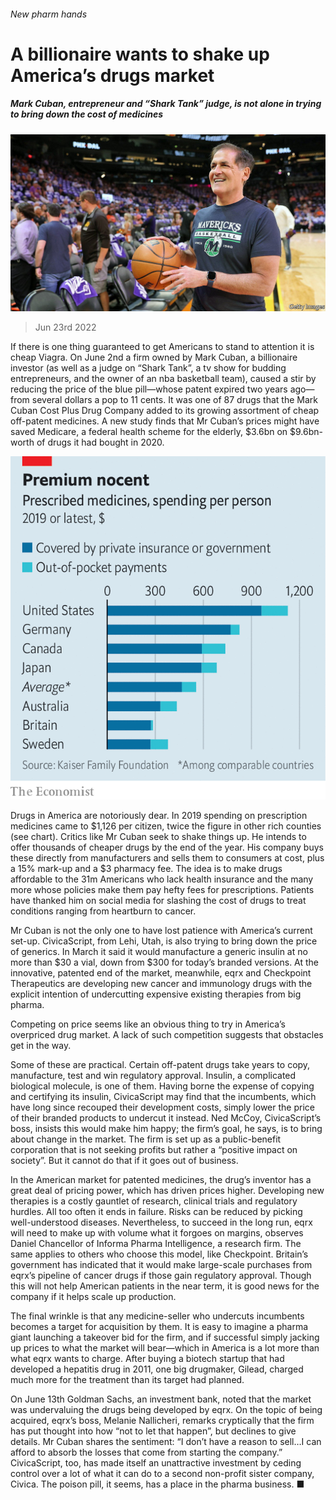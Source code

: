 ###### New pharm hands

# A billionaire wants to shake up America’s drugs market 

##### Mark Cuban, entrepreneur and “Shark Tank” judge, is not alone in trying to bring down the cost of medicines 

![image](images/20220625_WBP503.jpg) 

> Jun 23rd 2022 

If there is one thing guaranteed to get Americans to stand to attention it is cheap Viagra. On June 2nd a firm owned by Mark Cuban, a billionaire investor (as well as a judge on “Shark Tank”, a tv show for budding entrepreneurs, and the owner of an nba basketball team), caused a stir by reducing the price of the blue pill—whose patent expired two years ago—from several dollars a pop to 11 cents. It was one of 87 drugs that the Mark Cuban Cost Plus Drug Company added to its growing assortment of cheap off-patent medicines. A new study finds that Mr Cuban’s prices might have saved Medicare, a federal health scheme for the elderly, $3.6bn on $9.6bn-worth of drugs it had bought in 2020. 

![image](images/20220625_WBC836.png) 


Drugs in America are notoriously dear. In 2019 spending on prescription medicines came to $1,126 per citizen, twice the figure in other rich counties (see chart). Critics like Mr Cuban seek to shake things up. He intends to offer thousands of cheaper drugs by the end of the year. His company buys these directly from manufacturers and sells them to consumers at cost, plus a 15% mark-up and a $3 pharmacy fee. The idea is to make drugs affordable to the 31m Americans who lack health insurance and the many more whose policies make them pay hefty fees for prescriptions. Patients have thanked him on social media for slashing the cost of drugs to treat conditions ranging from heartburn to cancer. 

Mr Cuban is not the only one to have lost patience with America’s current set-up. CivicaScript, from Lehi, Utah, is also trying to bring down the price of generics. In March it said it would manufacture a generic insulin at no more than $30 a vial, down from $300 for today’s branded versions. At the innovative, patented end of the market, meanwhile, eqrx and Checkpoint Therapeutics are developing new cancer and immunology drugs with the explicit intention of undercutting expensive existing therapies from big pharma.

Competing on price seems like an obvious thing to try in America’s overpriced drug market. A lack of such competition suggests that obstacles get in the way. 

Some of these are practical. Certain off-patent drugs take years to copy, manufacture, test and win regulatory approval. Insulin, a complicated biological molecule, is one of them. Having borne the expense of copying and certifying its insulin, CivicaScript may find that the incumbents, which have long since recouped their development costs, simply lower the price of their branded products to undercut it instead. Ned McCoy, CivicaScript’s boss, insists this would make him happy; the firm’s goal, he says, is to bring about change in the market. The firm is set up as a public-benefit corporation that is not seeking profits but rather a “positive impact on society”. But it cannot do that if it goes out of business. 

In the American market for patented medicines, the drug’s inventor has a great deal of pricing power, which has driven prices higher. Developing new therapies is a costly gauntlet of research, clinical trials and regulatory hurdles. All too often it ends in failure. Risks can be reduced by picking well-understood diseases. Nevertheless, to succeed in the long run, eqrx will need to make up with volume what it forgoes on margins, observes Daniel Chancellor of Informa Pharma Intelligence, a research firm. The same applies to others who choose this model, like Checkpoint. Britain’s government has indicated that it would make large-scale purchases from eqrx’s pipeline of cancer drugs if those gain regulatory approval. Though this will not help American patients in the near term, it is good news for the company if it helps scale up production. 

The final wrinkle is that any medicine-seller who undercuts incumbents becomes a target for acquisition by them. It is easy to imagine a pharma giant launching a takeover bid for the firm, and if successful simply jacking up prices to what the market will bear—which in America is a lot more than what eqrx wants to charge. After buying a biotech startup that had developed a hepatitis drug in 2011, one big drugmaker, Gilead, charged much more for the treatment than its target had planned. 

On June 13th Goldman Sachs, an investment bank, noted that the market was undervaluing the drugs being developed by eqrx. On the topic of being acquired, eqrx’s boss, Melanie Nallicheri, remarks cryptically that the firm has put thought into how “not to let that happen”, but declines to give details. Mr Cuban shares the sentiment: “I don’t have a reason to sell…I can afford to absorb the losses that come from starting the company.” CivicaScript, too, has made itself an unattractive investment by ceding control over a lot of what it can do to a second non-profit sister company, Civica. The poison pill, it seems, has a place in the pharma business. ■


